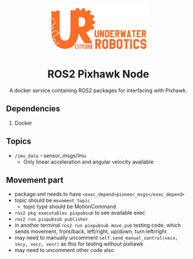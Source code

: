 <div align=center>
<img src="assets/UR_Git_Logo_banner.png", height=130>
<h1>ROS2 Pixhawk Node</h1>
A docker service containing ROS2 packages for interfacing with Pixhawk.
</div>

## Dependencies
1. Docker

## Topics
- `/imu_data` - sensor_msgs/Imu
    - Only linear acceleration and angular velocity available
      
## Movement part
- package.xml needs to have ```<exec_depend>pioneer_msgs</exec_depend> ```
- topic should be ```movement_topic ```
    - topic type should be MotionCommand
- ```ros2 pkg executables pixpubsub``` to see available exec
- ```ros2 run pixpubsub publisher```
- in another terminal ```ros2 run pixpubsub move_pub``` testing code, which sends movement, front/back, left/right, up/down, turn left/right
- may need to manually uncomment `self.send_manual_control(vecx, vecy, vecz, vecr)` as this for testing without pixhawk
- may need to uncomment other code also
  
